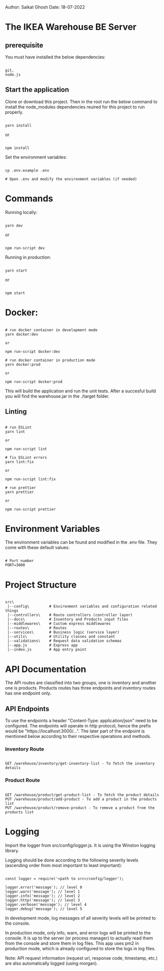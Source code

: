 Author: Saikat Ghosh
Date: 18-07-2022

# The IKEA Warehouse BE Server

## prerequisite

You must have installed the below dependencies:

```Shell

git,
node.js

```

## Start the application

Clone or download this project. Then in the root run the below command to install the node_modules dependencies reuired for this project to run properly.

```Shell

yarn install

```

or

```Shell

npm install

```

Set the environment variables:

```Shell

cp .env.example .env

# Open .env and modify the environment variables (if needed)

```

# Commands

Running locally:

```Shell

yarn dev

```

or

```Shell

npm run-script dev

```

Running in production:

```Shell

yarn start

```

or

```Shell

npm start

```


# Docker:

```Shell

# run docker container in development mode
yarn docker:dev

or

npm run-script docker:dev

# run docker container in production mode
yarn docker:prod

or

npm run-script docker:prod

```

This will build the application and run the unit tests. After a succesful build you will find the warehouse.jar in the ./target folder.

## Linting

```Shell

# run ESLint
yarn lint

or 

npm run-script lint

# fix ESLint errors
yarn lint:fix

or 

npm run-script lint:fix

# run prettier
yarn prettier

or 

npm run-script prettier

```

# Environment Variables

The environment variables can be found and modified in the .env file. They come with these default values:

```Shell

# Port number
PORT=3000

```

# Project Structure

```Shell

src\
 |--config\         # Environment variables and configuration related things
 |--controllers\    # Route controllers (controller layer)
 |--docs\           # Inventory and Products input files
 |--middlewares\    # Custom express middlewares
 |--routes\         # Routes
 |--services\       # Business logic (service layer)
 |--utils\          # Utility classes and constant
 |--validations\    # Request data validation schemas
 |--app.js          # Express app
 |--index.js        # App entry point

```

# API Documentation

The API routes are classified into two groups, one is inventory and another one is products. Products routes has three endpoints and inventory routes has one endpoint only.

## API Endpoints

To use the endpoints a header "Content-Type: application/json" need to be configured. The endpoints will operate in http protocol, hence the prefix would be "https://localhost:3000/...". The later part of the endpoint is mentioned below according to their respective operations and methods.

### Inventory Route

```Shell

GET /warehouse/inventory/get-inventory-list - To fetch the inventory details

```

### Product Route

```Shell

GET /warehouse/product/get-product-list - To fetch the product details
PUT /warehouse/product/add-product - To add a product in the products list
PUT /warehouse/product/remove-product - To remove a product from the products list

```

# Logging

Import the logger from src/config/logger.js. It is using the Winston logging library.

Logging should be done according to the following severity levels (ascending order from most important to least important):

```Shell

const logger = require('<path to src>/config/logger');

logger.error('message'); // level 0
logger.warn('message'); // level 1
logger.info('message'); // level 2
logger.http('message'); // level 3
logger.verbose('message'); // level 4
logger.debug('message'); // level 5

```

In development mode, log messages of all severity levels will be printed to the console.

In production mode, only info, warn, and error logs will be printed to the console.
It is up to the server (or process manager) to actually read them from the console and store them in log files.
This app uses pm2 in production mode, which is already configured to store the logs in log files.

Note: API request information (request url, response code, timestamp, etc.) are also automatically logged (using morgan).